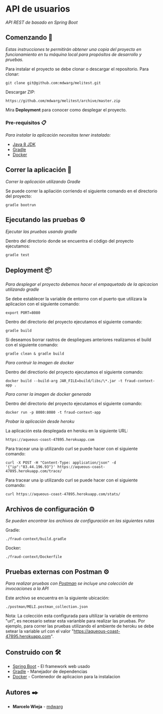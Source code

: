 # API de usuarios 

_API REST de basado en Spring Boot_

## Comenzando 🚀

_Estas instrucciones te permitirán obtener una copia del proyecto en funcionamiento en tu máquina local para propósitos de desarrollo y pruebas._

Para instalar el proyecto se debe clonar o descargar el repositorio.
Para clonar:
```
git clone git@github.com:mdwarg/melitest.git
```
Descargar ZIP:
```
https://github.com/mdwarg/melitest/archive/master.zip
```

Mira **Deployment** para conocer como desplegar el proyecto.


### Pre-requisitos 📋

_Para instalar la aplicación necesitas tener instalado:_

* [Java 8 JDK](https://www.oracle.com/java/technologies/javase/javase-jdk8-downloads.html)
* [Gradle](https://gradle.org/install/)
* [Docker](https://docs.docker.com/install/)

## Correr la aplicación 🚀

_Correr la aplicación utilizando Gradle_

Se puede correr la apliación corriendo el siguiente comando en el directorio del proyecto:
```
gradle bootrun
```

## Ejecutando las pruebas ⚙️

_Ejecutar las pruebas usando gradle_

Dentro del directorio donde se encuentra el código del proyecto ejecutamos:
```
gradle test
```

## Deployment 📦

_Para desplegar el proyecto debemos hacer el empaquetado de la apicacion utilizando gradle_

Se debe establecer la variable de entorno con el puerto que utilizara la aplicacion con el siguiente comando:
```
export PORT=8080
```
Dentro del directorio del proyecto ejecutamos el siguiente comando:
```
gradle build
```
Si deseamos borrar rastros de despliegues anteriores realizamos el build con el siguiente comando:
```
gradle clean & gradle build
```

_Para contruir la imagen de docker_

Dentro del directiorio del proyecto ejecutamos el siguiente comando:
```
docker build --build-arg JAR_FILE=build/libs/\*.jar -t fraud-context-app .
```

_Para correr la imagen de docker generada_

Dentro del directorio del proyecto ejecutamos el siguiente comando:
```
docker run -p 8080:8080 -t fraud-context-app
```

_Probar la aplicación desde heroku_

La aplicación esta desplegada en heroku en la siguiente URL:
```
https://aqueous-coast-47895.herokuapp.com
```
Para tracear una ip utilizando curl se puede hacer con el siguiente comando:
```
curl -X POST -H "Content-Type: application/json" -d '{"ip":"83.44.196.93"}' https://aqueous-coast-47895.herokuapp.com/trace/
```
Para tracear una ip utilizando curl se puede hacer con el siguiente comando:
```
curl https://aqueous-coast-47895.herokuapp.com/stats/
``` 

## Archivos de configuración ⚙️

_Se pueden encontrar los archivos de configuración en las siguientes rutas_

Gradle:
```
./fraud-context/build.gradle
```

Docker:
```
./fraud-context/Dockerfile
```

## Pruebas externas con Postman ⚙️

_Para realizar pruebas con [Postman](https://www.getpostman.com/) se incluye una colección de invocaciones a la API_

Este archivo se encuentra en la siguiente ubicación:
```
./postman/MELI.postman_collection.json
```
Nota: La colección esta configurada para ultilizar la variable de entorno "url", es necesario setear esta varianble para realizar las pruebas. Por ejemplo, para correr las pruebas utilizando el ambiente de heroku se debe setear la variable url con el valor "https://aqueous-coast-47895.herokuapp.com".

## Construido con 🛠️

* [Spring Boot](http://spring.io/projects/spring-boot) - El framework web usado
* [Gradle](https://gradle.org/) - Manejador de dependencias
* [Docker](https://www.docker.com/) - Contenedor de aplicacion para la instalacion

## Autores ✒️

* **Marcelo Wieja** - [mdwarg](https://github.com/mdwarg)
